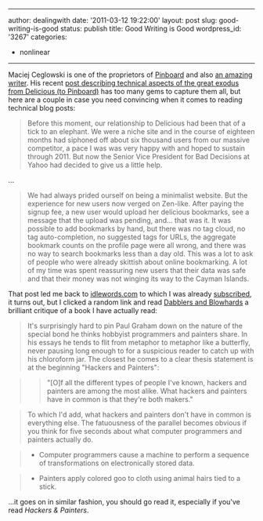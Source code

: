 
---
author: dealingwith
date: '2011-03-12 19:22:00'
layout: post
slug: good-writing-is-good
status: publish
title: Good Writing is Good
wordpress_id: '3267'
categories:
 - nonlinear
---

Maciej Ceglowski is one of the proprietors of [Pinboard][1] and also [an
amazing writer][2]. His recent [post describing technical aspects of the great
exodus from Delicious (to Pinboard)][3] has too many gems to capture them all,
but here are a couple in case you need convincing when it comes to reading
technical blog posts:

> Before this moment, our relationship to Delicious had been that of a tick to
an elephant. We were a niche site and in the course of eighteen months had
siphoned off about six thousand users from our massive competitor, a pace I
was was very happy with and hoped to sustain through 2011. But now the Senior
Vice President for Bad Decisions at Yahoo had decided to give us a little
help.

...

> We had always prided ourself on being a minimalist website. But the
experience for new users now verged on Zen-like. After paying the signup fee,
a new user would upload her delicious bookmarks, see a message that the upload
was pending, and... that was it. It was possible to add bookmarks by hand, but
there was no tag cloud, no tag auto-completion, no suggested tags for URLs,
the aggregate bookmark counts on the profile page were all wrong, and there
was no way to search bookmarks less than a day old. This was a lot to ask of
people who were already skittish about online bookmarking. A lot of my time
was spent reassuring new users that their data was safe and that their money
was not winging its way to the Cayman Islands.

That post led me back to [idlewords.com][2] to which I was already
[subscribed][4], it turns out, but I clicked a random link and read [Dabblers
and Blowhards][5] a brilliant critique of a book I have actually read:

> It's surprisingly hard to pin Paul Graham down on the nature of the special
bond he thinks hobbyist programmers and painters share. In his essays he tends
to flit from metaphor to metaphor like a butterfly, never pausing long enough
to for a suspicious reader to catch up with his chloroform jar. The closest he
comes to a clear thesis statement is at the beginning "Hackers and Painters":

>

>> "[O]f all the different types of people I've known, hackers and painters
are among the most alike. What hackers and painters have in common is that
they're both makers."

>

> To which I'd add, what hackers and painters don't have in common is
everything else. The fatuousness of the parallel becomes obvious if you think
for five seconds about what computer programmers and painters actually do.

>

>   * Computer programmers cause a machine to perform a sequence of
transformations on electronically stored data.

>   * Painters apply colored goo to cloth using animal hairs tied to a stick.

...it goes on in similar fashion, you should go read it, especially if you've
read _Hackers & Painters_.

   [1]: http://pinboard.in/

   [2]: http://idlewords.com/

   [3]: http://pinboard.in/blog/173/

   [4]: http://en.wikipedia.org/wiki/RSS

   [5]: http://idlewords.com/2005/04/dabblers_and_blowhards.htm

   

